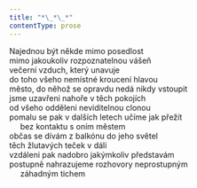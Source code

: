 ```yaml
---
title: "*\_*\_*"
contentType: prose
---
```


<section>

Najednou být někde mimo posedlost  
mimo jakoukoliv rozpoznatelnou vášeň  
večerní vzduch, který unavuje  
do toho všeho nemístné kroucení hlavou  
město, do něhož se opravdu nedá nikdy vstoupit  
jsme uzavřeni nahoře v těch pokojích  
od všeho odděleni neviditelnou clonou  
pomalu se pak v dalších letech učíme jak přežít  
     bez kontaktu s oním městem  
občas se dívám z balkónu do jeho světel  
těch žlutavých teček v dáli  
vzdáleni pak nadobro jakýmkoliv představám  
postupně nahrazujeme rozhovory neprostupným  
     záhadným tichem

</section>

